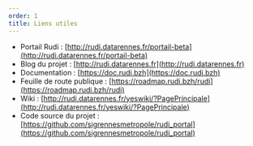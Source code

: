 ```yaml
---
order: 1
title: Liens utiles
---
```



* Portail Rudi : [http://rudi.datarennes.fr/portail-beta](http://rudi.datarennes.fr/portail-beta)
* Blog du projet : [http://rudi.datarennes.fr](http://rudi.datarennes.fr)
* Documentation : [https://doc.rudi.bzh](https://doc.rudi.bzh)
* Feuille de route publique : [https://roadmap.rudi.bzh/rudi](https://roadmap.rudi.bzh/rudi)
* Wiki : [http://rudi.datarennes.fr/yeswiki/?PagePrincipale](http://rudi.datarennes.fr/yeswiki/?PagePrincipale) 
* Code source du projet : [https://github.com/sigrennesmetropole/rudi_portal](https://github.com/sigrennesmetropole/rudi_portal)

